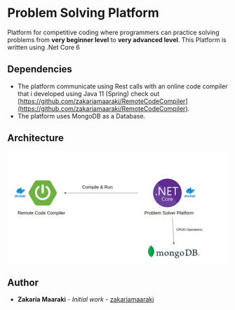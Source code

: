 # Problem Solving Platform

Platform for competitive coding where programmers can practice solving problems from **very beginner level** to **very advanced level**.
This Platform is written using .Net Core 6

## Dependencies

* The platform communicate using Rest calls with an online code compiler that i developed using Java 11 (Spring) check out [https://github.com/zakariamaaraki/RemoteCodeCompiler](https://github.com/zakariamaaraki/RemoteCodeCompiler).
* The platform uses MongoDB as a Database.

## Architecture 

![Architecture](images/ProblemSolverArchitecture.png?raw=true "ProblemSolverPlatform")

## Author

- **Zakaria Maaraki** - _Initial work_ - [zakariamaaraki](https://github.com/zakariamaaraki)